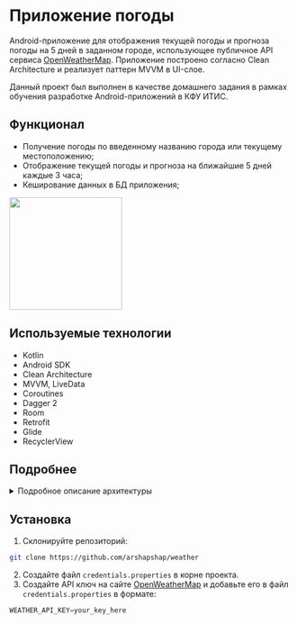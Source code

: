# Приложение погоды

Android-приложение для отображения текущей погоды и прогноза погоды на 5 дней в заданном городе, использующее публичное API сервиса [OpenWeatherMap](https://openweathermap.org). 
Приложение построено согласно Clean Architecture и реализует паттерн MVVM в UI-слое.

Данный проект был выполнен в качестве домашнего задания в рамках обучения разработке Android-приложений в КФУ ИТИС.

## Функционал

* Получение погоды по введенному названию города или текущему местоположению;
* Отображение текущей погоды и прогноза на ближайшие 5 дней каждые 3 часа;
* Кеширование данных в БД приложения;

<image src='https://user-images.githubusercontent.com/48681339/234848598-8ae0f4ad-a4c1-4156-aff0-a32556d6cd26.gif' width=200 />

## Используемые технологии

* Kotlin
* Android SDK
* Clean Architecture
* MVVM, LiveData
* Coroutines
* Dagger 2
* Room
* Retrofit
* Glide
* RecyclerView


## Подробнее
<details><summary>Подробное описание архитектуры</summary>
  
 
### UI-слой
<p float="left">
  <img src="https://user-images.githubusercontent.com/48681339/234835392-ecb0de7f-1b1c-4575-b522-280359521221.jpg" width="200" />
  <img src="https://user-images.githubusercontent.com/48681339/234835067-f791b84f-f875-4252-a22e-26ffe8c34833.jpg" width="200" />
  <img src="https://user-images.githubusercontent.com/48681339/234835826-051be4f7-839d-4288-84bb-ff2df3f7906c.jpg" width="200" />
  <img src="https://user-images.githubusercontent.com/48681339/234839328-4051d7f0-1cb5-4115-b4cb-b08c55e9cf45.jpg" width="200" />
</p>

- **Главный экран:**
  * Поле для ввода названия города;
  * Кнопка для отображения погоды по введенному названию города;
  * Кнопка для отображения погоды по местоположению;
  * (После получения ответа от сервера) Блок с названием города и текущей температурой;

  <sub>При нажатии на первую кнопку отправляется запрос на получение информации по указанному в поле названию города. Если город не был найден или сеть недоступна, отобразится соответствующее Toast-уведомление об ошибке, иначе информация из ответа отобразится на экране.

  <sub>При нажатии на вторую кнопку запрашивается разрешение на получение местоположения. Если пользователь отказывается, появляется диалоговое окно с информацией о том, зачем необходимо разрешение. Если пользователь запретил показывать запрос разрешения или несколько раз отклонил его, диалоговое окно позволяет перейти в настройки телефона для ручной выдачи разрешения.
    
  <sub>После получения разрешения при нажатии на вторую кнопку отправляется запрос на получение информации по текущим координатам. Если местоположение недоступно (на устройстве отключен GPS) или сеть недоступна, отобразится соответствующее Toast-уведомление об ошибке, иначе информация из ответа отобразится на экране.

  <sub>При нажатии на блок с названием города открывается `BottomSheetDialogFragment` с подробной информацией о текущей погоде. В bundle передаются данные о текущей погоде, в том числе координаты выбранного города. Запрос на получение прогноза погоды происходит при открытии `BottomSheetDialogFragment` с использованием полученных в bundle координат.

- **Экран BottomSheetDialogFragment:**
  * Иконка погоды;
  * Список параметров текущей погоды: город, температура, влажность, давление, скорость ветра;
  * Список с прогнозом погоды на 5 дней. Каждый элемент содержит иконку дату, время, иконку погоды и температуру.

  <sub>Оба списка отображаются с помощью `RecyclerView`. Иконки загружаются по URL с помощью `Glide`.
    
  <sub>У каждого из фрагментов есть соответствующая `ViewModel`, создающая с помощью аннотаций `@AssistedInject` и `@AssistedFactory`. В учебных целях координаты выбранного города с фрагмента `BottomSheetDialogFragment` передаются в `ViewModel` через конструктор с помощью аннотации `@Assisted`. Для передачи информации из `ViewModel` во фрагменты используется `LiveData`.
    
  <sub>Также доступен английский язык. При повороте экрана приложение работает исправно.

### Domain-слой

- Для каждого из возможных действий пользователя создан соответствующий `UseCase`:
  * GetLocationUseCase;
  * GetWeatherByCityNameUseCase;
  * GetWeatherByLocationUseCase;
  * GetWeatherForecastByLocationUseCase;
    
- Созданы интерфейсы репозиториев для получения текущей погоды, прогноза погоды и местоположения:
  * LocationRepository;
  * WeatherRepository;
  * WeatherForecastRepository;
    
### Data-слой

- Реализован каждый интерфейс репозитория из Domain-слоя.
  * LocationRepositoryImpl: 
    
    <sub>Для получения текущего местоположения обращается к классу `LocationDataSource`, который в свою очередь использует `FusedLocationProviderClient`.

  * WeatherRepositoryImpl:
      
    <sub>Для получения текущей погоды обращается к `WeatherApiService`, генерируемому с помощью `Retrofit`, а также к `WeatherDao`, генерируемому с помощью `Room`. Если в БД есть запись с погодой в выбранном городе, обновленная менее чем минуту назад, возвращается информация из БД, иначе отправляется запрос на сервер. Ответ с сервера кэшируется в БД.
  * WeatherForecastRepositoryImpl:
      
    <sub>Работает аналогично `WeatherRepositoryImpl`. В учебных целях (для знакомства с аннотацией `@Named`) для сервисов `WeatherApiService` и `WeatherForecastApiService` используются разные экземпляры `Retrofit`.
      
</details>

## Установка

1. Склонируйте репозиторий: 

```bash
git clone https://github.com/arshapshap/weather
```

2. Создайте файл `credentials.properties` в корне проекта.
2. Создайте API ключ на сайте [OpenWeatherMap](https://openweathermap.org) и добавьте его в файл `credentials.properties` в формате: 

```gradle
WEATHER_API_KEY=your_key_here
```
